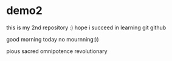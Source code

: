 # demo2
this is my 2nd repository :)
hope i succeed in learning git github

good morning today no mournning:))


pious sacred omnipotence revolutionary
